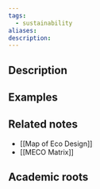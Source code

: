```yaml
---
tags:
  - sustainability
aliases: 
description:
---
```


## Description


## Examples 


## Related notes 
- [[Map of Eco Design]]
- [[MECO Matrix]]

## Academic roots
